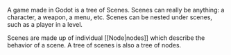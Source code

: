 A game made in Godot is a tree of Scenes. Scenes can really be anything: a character, a weapon, a menu, etc. Scenes can be nested under scenes, such as a player in a level.

Scenes are made up of individual [[Node|nodes]] which describe the behavior of a scene. A tree of scenes is also a tree of nodes.